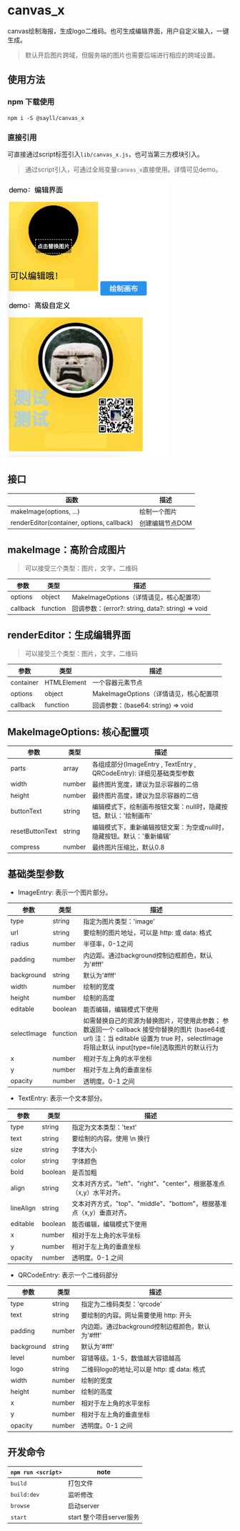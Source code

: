 # canvas_x
canvas绘制海报，生成logo二维码。也可生成编辑界面，用户自定义输入，一键生成。
> 默认开启图片跨域，但服务端的图片也需要后端进行相应的跨域设置。

## 使用方法

### npm 下载使用
```
npm i -S @sayll/canvas_x
```

### 直接引用
可直接通过script标签引入`lib/canvas_x.js`，也可当第三方模块引入。
> 通过script引入，可通过全局变量`canvas_x`直接使用。详情可见demo。

![预览](./test/assets/doc.png "预览")

## 接口
|函数|描述|
|----|----|
|makeImage(options, ...)|绘制一个图片|
|renderEditor(container, options, callback)|创建编辑节点DOM| 

## makeImage：高阶合成图片
> 可以接受三个类型：图片，文字，二维码

|参数|类型|描述|
|---|---|---|
|options|object|MakeImageOptions（详情请见，核心配置项）|
|callback|function|回调参数：(error?: string, data?: string) => void|

## renderEditor：生成编辑界面
> 可以接受三个类型：图片，文字，二维码

|参数|类型|描述|
|---|---|---|
|container|HTMLElement|一个容器元素节点|
|options|object|MakeImageOptions（详情请见，核心配置项|
|callback|function|回调参数：(base64: string) => void|


## MakeImageOptions: 核心配置项

|参数|类型|描述|
|---|---|---|
|parts|array|各组成部分(ImageEntry , TextEntry , QRCodeEntry): 详细见基础类型参数|
|width|number|最终图片宽度，建议为显示容器的二倍|
|height|number|最终图片高度，建议为显示容器的二倍|
|buttonText|string|编辑模式下，绘制画布按钮文案：null时，隐藏按钮。默认：'绘制画布'|
|resetButtonText|string|编辑模式下，重新编辑按钮文案：为空或null时，隐藏按钮。默认：'重新编辑'|
|compress|number|最终图片压缩比，默认0.8|

## 基础类型参数
- ImageEntry: 表示一个图片部分。

|参数|类型|描述|
|---|---|---|
|type|string|指定为图片类型：'image'|
|url|string|要绘制的图片地址，可以是 http: 或 data: 格式|
|radius|number|半径率，0-1之间|
|padding|number|内边距。通过background控制边框颜色，默认为'#fff'|
|background|string|默认为'#fff'|
|width|number|绘制的宽度|
|height|number|绘制的高度|
|editable|boolean|能否编辑，编辑模式下使用|
|selectImage|function|如需替换自己的资源为替换图片，可使用此参数； 参数返回一个 callback 接受你替换的图片 (base64或url) 注：当 editable 设置为 true 时，selectImage 将阻止默认 input[type=file]选取图片的默认行为|
|x|number|相对于左上角的水平坐标|
|y|number|相对于左上角的垂直坐标|
|opacity|number|透明度。0-1 之间|

- TextEntry: 表示一个文本部分。

|参数|类型|描述|
|---|---|---|
|type|string|指定为文本类型：'text'|
|text|string|要绘制的内容。使用 \n 换行|
|size|string|字体大小|
|color|string|字体颜色|
|bold|boolean|是否加粗|
|align|string|文本对齐方式，"left"、"right"、"center"，根据基准点（x,y）水平对齐。|
|lineAlign|string|文本对齐方式，"top"、"middle"、"bottom"，根据基准点（x,y）垂直对齐。|
|editable|boolean|能否编辑，编辑模式下使用|
|x|number|相对于左上角的水平坐标|
|y|number|相对于左上角的垂直坐标|
|opacity|number|透明度。0-1 之间|

- QRCodeEntry: 表示一个二维码部分

|参数|类型|描述|
|---|---|---|
|type|string|指定为二维码类型：'qrcode'|
|text|string|要绘制的内容。网址需要使用 http: 开头|
|padding|number|内边距。通过background控制边框颜色，默认为'#fff'|
|background|string|默认为'#fff'|
|level|number|容错等级。1-5，数值越大容错越高|
|logo|string|二维码logo的地址,可以是 http: 或 data: 格式|
|width|number|绘制的宽度|
|height|number|绘制的高度|
|x|number|相对于左上角的水平坐标|
|y|number|相对于左上角的垂直坐标|
|opacity|number|透明度。0-1 之间|

## 开发命令
|`npm run <script>`|note|
|------------------|-----------|
|`build`|打包文件|
|`build:dev`|监听修改|
|`browse`|启动server|
|`start`|start 整个项目server服务|
